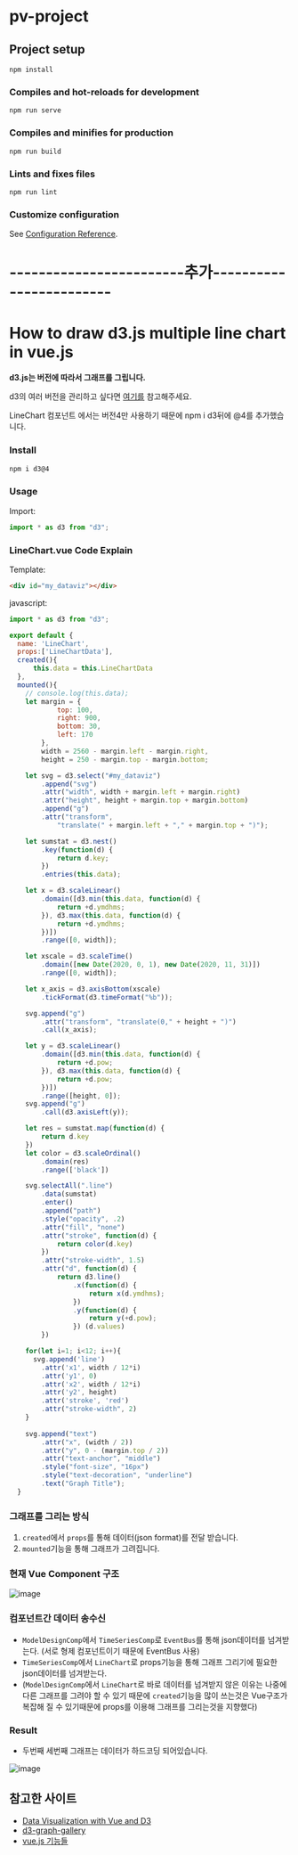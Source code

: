 # pv-project

## Project setup
```
npm install
```

### Compiles and hot-reloads for development
```
npm run serve
```

### Compiles and minifies for production
```
npm run build
```

### Lints and fixes files
```
npm run lint
```

### Customize configuration
See [Configuration Reference](https://cli.vuejs.org/config/).

# ------------------------추가------------------------

# How to draw d3.js multiple line chart in vue.js

**d3.js는 버전에 따라서 그래프를 그립니다.**

d3의 여러 버전을 관리하고 싶다면 
[여기를](https://stackoverflow.com/questions/16156445/multiple-versions-of-a-script-on-the-same-page-d3-js) 참고해주세요.

LineChart 컴포넌트 에서는 버전4만 사용하기 때문에 npm i d3뒤에 @4를 추가했습니다.
### Install

```bash
npm i d3@4
```

### Usage

Import:

```javascript
import * as d3 from "d3";
```
### LineChart.vue Code Explain

Template:

```html
<div id="my_dataviz"></div>
```
javascript:
```javascript
import * as d3 from "d3";

export default {
  name: 'LineChart',  
  props:['LineChartData'],
  created(){
      this.data = this.LineChartData
  },
  mounted(){
    // console.log(this.data);
    let margin = {
            top: 100,
            right: 900,
            bottom: 30,
            left: 170
        },
        width = 2560 - margin.left - margin.right,
        height = 250 - margin.top - margin.bottom;

    let svg = d3.select("#my_dataviz")
        .append("svg")
        .attr("width", width + margin.left + margin.right)
        .attr("height", height + margin.top + margin.bottom)
        .append("g")
        .attr("transform",
            "translate(" + margin.left + "," + margin.top + ")");

    let sumstat = d3.nest()
        .key(function(d) {
            return d.key;
        })
        .entries(this.data);

    let x = d3.scaleLinear()
        .domain([d3.min(this.data, function(d) {
            return +d.ymdhms;
        }), d3.max(this.data, function(d) {
            return +d.ymdhms;
        })])
        .range([0, width]);

    let xscale = d3.scaleTime()
        .domain([new Date(2020, 0, 1), new Date(2020, 11, 31)])
        .range([0, width]);

    let x_axis = d3.axisBottom(xscale)
        .tickFormat(d3.timeFormat("%b"));

    svg.append("g")
        .attr("transform", "translate(0," + height + ")")
        .call(x_axis);

    let y = d3.scaleLinear()
        .domain([d3.min(this.data, function(d) {
            return +d.pow;
        }), d3.max(this.data, function(d) {
            return +d.pow;
        })])
        .range([height, 0]);
    svg.append("g")
        .call(d3.axisLeft(y));

    let res = sumstat.map(function(d) {
        return d.key
    })
    let color = d3.scaleOrdinal()
        .domain(res)
        .range(['black'])

    svg.selectAll(".line")
        .data(sumstat)
        .enter()
        .append("path")
        .style("opacity", .2)
        .attr("fill", "none")
        .attr("stroke", function(d) {
            return color(d.key)
        })
        .attr("stroke-width", 1.5)
        .attr("d", function(d) {
            return d3.line()
                .x(function(d) {
                    return x(d.ymdhms);
                })
                .y(function(d) {
                    return y(+d.pow);
                }) (d.values)
        })

    for(let i=1; i<12; i++){
      svg.append('line')
        .attr('x1', width / 12*i)
        .attr('y1', 0)
        .attr('x2', width / 12*i)
        .attr('y2', height)
        .attr('stroke', 'red')
        .attr("stroke-width", 2)
    }
    
    svg.append("text")
        .attr("x", (width / 2))
        .attr("y", 0 - (margin.top / 2))
        .attr("text-anchor", "middle")
        .style("font-size", "16px")
        .style("text-decoration", "underline")
        .text("Graph Title");
  }
```

### 그래프를 그리는 방식
1. `created`에서 `props`를 통해 데이터(json format)를 전달 받습니다.
2. `mounted`기능을 통해 그래프가 그려집니다.

### 현재 Vue Component 구조 
![image](https://user-images.githubusercontent.com/50390923/107538090-f0c55580-6c06-11eb-94e0-49c73ca0e2f1.png) 

### 컴포넌트간 데이터 송수신
- `ModelDesignComp`에서 `TimeSeriesComp`로 `EventBus`를 통해 json데이터를 넘겨받는다. (서로 형제 컴포넌트이기 때문에 EventBus 사용)
- `TimeSeriesComp`에서 `LineChart`로 props기능을 통해 그래프 그리기에 필요한 json데이터를 넘겨받는다. 
- (`ModelDesignComp`에서 `LineChart`로 바로 데이터를 넘겨받지 않은 이유는 나중에 다른 그래프를 그려야 할 수 있기 때문에 `created`기능을 많이 쓰는것은 Vue구조가 복잡해 질 수 있기때문에 props를 이용해 그래프를 그리는것을 지향했다)

### Result
- 두번째 세번째 그래프는 데이터가 하드코딩 되어있습니다. 

![image](https://user-images.githubusercontent.com/50390923/107531604-5bbf5e00-6c00-11eb-8d07-0b5dbb9ee883.png)

## 참고한 사이트 

- [Data Visualization with Vue and D3](https://alligator.io/vuejs/visualization-vue-d3/)
- [d3-graph-gallery](https://www.d3-graph-gallery.com/index.html)
- [vue.js 기능들](https://joshua1988.github.io/web-development/vuejs/vuejs-tutorial-for-beginner/)


